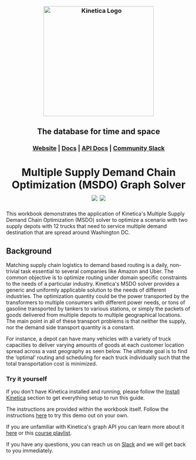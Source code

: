 <h3 align="center">
    <img width="300" src="https://2wz2rk1b7g6s3mm3mk3dj0lh-wpengine.netdna-ssl.com/wp-content/uploads/2018/08/kinetica_logo.svg" alt="Kinetica Logo"/>
</h3>
<h2 align="center">The database for time and space</h2>
<h3 align="center">
    <a href="https://www.kinetica.com/">Website</a>
    <span> | </span>
    <a href="https://docs.kinetica.com/7.1/">Docs</a>
    <span> | </span>
    <a href="https://docs.kinetica.com/7.1/api/">API Docs</a>
    <span> | </span>
    <a href="https://join.slack.com/t/kinetica-community/shared_invite/zt-1bt9x3mvr-uMKrXlSDXfy3oU~sKi84qg">Community Slack</a>   
</h3>

<h1 align = "center">
Multiple Supply Demand Chain Optimization (MSDO) Graph Solver
<br>
<img src="https://img.shields.io/badge/tested-%3E=v7.7.1-green"></img>  <img src="https://img.shields.io/badge/time-15 mins-blue"></img>
</h1>
This workbook demonstrates the application of Kinetica's Multiple Supply Demand Chain Optimization (MSDO) solver to optimize a scenario with two supply depots with 12 trucks that need to service multiple demand destination that are spread around Washington DC.

## Background

Matching supply chain logistics to demand based routing is a daily, non-trivial task essential to several companies like Amazon and Uber. The common objective is to optimize routing under domain specific constraints to the needs of a particular industry. Kinetica's MSDO solver provides a generic and uniformly applicable solution to the needs of different industries. The optimization quantity could be the power transported by the transformers to multiple consumers with different power needs, or tons of gasoline transported by tankers to various stations, or simply the packets of goods delivered from multiple depots to multiple geographical locations. The main point in all of these transport problems is that neither the supply, nor the demand side transport quantity is a constant.

For instance, a depot can have  many vehicles with a variety of truck capacities to deliver varying amounts of  goods at each customer location spread across a vast geography as seen below. The ultimate goal is to find the ‘optimal’ routing and scheduling for each truck individually such that the total transportation cost is minimized.

### Try it yourself
If you don't have Kinetica installed and running, please follow the [Install Kinetica](https://github.com/kineticadb/examples#install-kinetica) section to get everything setup to run this guide.

The instructions are provided within the workbook itself. Follow the instructions [here](https://github.com/kineticadb/examples#how-to-run-these-examples) to try this demo out on your own.

If you are unfamiliar with Kinetica's graph API you can learn more about it [here](https://docs.kinetica.com/7.1/graph_solver/network_graph_solver) or this [course playlist](https://www.youtube.com/playlist?list=PLtLChx8K0ZZVkufn1GMvsR3BY2jMP3JXD).

If you have any questions, you can reach us on [Slack](https://join.slack.com/t/kinetica-community/shared_invite/zt-1bt9x3mvr-uMKrXlSDXfy3oU~sKi84qg) and we will get back to you immediately.

